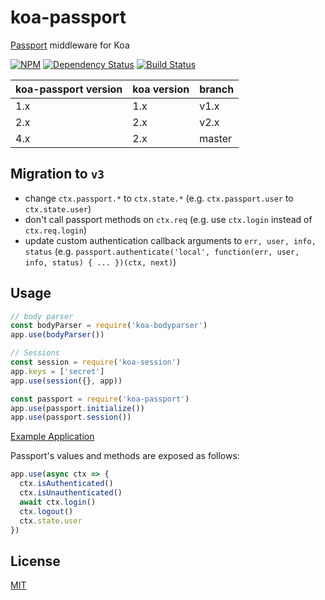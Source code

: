 # koa-passport

[Passport](https://github.com/jaredhanson/passport) middleware for Koa

[![NPM][npm]](https://npmjs.org/package/koa-passport)
[![Dependency Status][dependencies]](https://david-dm.org/rkusa/koa-passport)
[![Build Status][travis]](https://travis-ci.org/rkusa/koa-passport)

koa-passport version  | koa version | branch
--------------------- | ------------| ------
1.x                   | 1.x         | v1.x
2.x                   | 2.x         | v2.x
4.x                   | 2.x         | master

## Migration to `v3`

- change `ctx.passport.*` to `ctx.state.*` (e.g. `ctx.passport.user` to `ctx.state.user`)
- don't call passport methods on `ctx.req` (e.g. use `ctx.login` instead of `ctx.req.login`)
- update custom authentication callback arguments to `err, user, info, status` (e.g. `passport.authenticate('local', function(err, user, info, status) { ... })(ctx, next)`)

## Usage

```js
// body parser
const bodyParser = require('koa-bodyparser')
app.use(bodyParser())

// Sessions
const session = require('koa-session')
app.keys = ['secret']
app.use(session({}, app))

const passport = require('koa-passport')
app.use(passport.initialize())
app.use(passport.session())
```

[Example Application](https://github.com/rkusa/koa-passport-example)

Passport's values and methods are exposed as follows:

```js
app.use(async ctx => {
  ctx.isAuthenticated()
  ctx.isUnauthenticated()
  await ctx.login()
  ctx.logout()
  ctx.state.user
})
```

## License

  [MIT](LICENSE)

[npm]: http://img.shields.io/npm/v/koa-passport.svg
[dependencies]: http://img.shields.io/david/rkusa/koa-passport.svg
[travis]: https://travis-ci.org/rkusa/koa-passport.svg?branch=master

